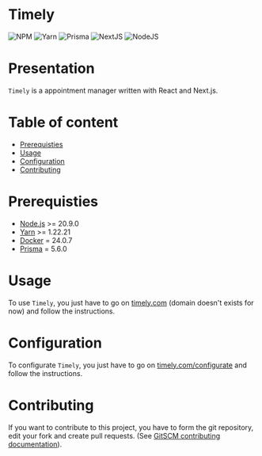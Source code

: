 # Timely

![NPM](https://img.shields.io/badge/NPM-%23CB3837.svg?style=for-the-badge&logo=npm&logoColor=white)
![Yarn](https://img.shields.io/badge/yarn-%234a4a4a.svg?style=for-the-badge&logo=yarn&logoColor=f69220)
![Prisma](https://img.shields.io/badge/prisma-%2349be25.svg?style=for-the-badge&logo=prisma&logoColor=ffffff)
![NextJS](https://img.shields.io/badge/Next.js-555555?style=for-the-badge&logo=next.js&logoColor=white)
![NodeJS](https://img.shields.io/badge/node.js-6DA55F?style=for-the-badge&logo=node.js&logoColor=white)

# Presentation

`Timely` is a appointment manager written with React and Next.js.

# Table of content

- [Prerequisties](#prerequisites)
- [Usage](#usage)
- [Configuration](#configuration)
- [Contributing](#contributing)

# Prerequisties

- [Node.js](https://nodejs.org) >= 20.9.0
- [Yarn](https://yarnpkg.com/) >= 1.22.21
- [Docker](https://www.docker.com/) = 24.0.7
- [Prisma](https://prisma.io) = 5.6.0

# Usage

To use `Timely`, you just have to go on [timely.com](https://timely.com) (domain doesn't exists for now) and follow the instructions.

# Configuration

To configurate `Timely`, you just have to go on [timely.com/configurate](https://timely.com/configurate) and follow the instructions.

# Contributing

If you want to contribute to this project, you have to form the git repository, edit your fork and create pull requests. (See [GitSCM contributing documentation](https://git-scm.com/book/en/v2/GitHub-Contributing-to-a-Project)).
